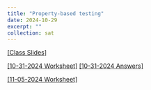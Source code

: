 ```yaml
---
title: "Property-based testing"
date: 2024-10-29
excerpt: ""
collection: sat
---
```


[[Class Slides]](https://docs.google.com/presentation/d/1LO9vQcfVAkWZ2ej1ZPGKvYQX0fL1U-c89WGa9R6ObDY/edit#slide=id.p)

[[10-31-2024 Worksheet]](/sat/files/10_31.pdf) [[10-31-2024 Answers]](/sat/files/10_31_ans.pdf)

[[11-05-2024 Worksheet]](/sat/files/11_5.pdf) 


